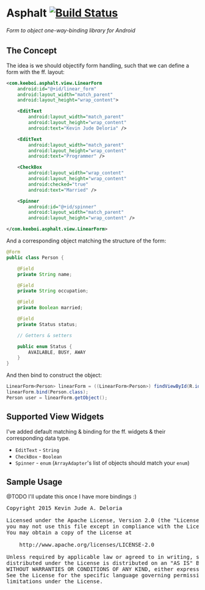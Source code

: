 # Asphalt [![Build Status](https://travis-ci.org/akiwarheit/asphalt.svg)](https://travis-ci.org/akiwarheit/asphalt)
###### Form to object one-way-binding library for Android

## The Concept

The idea is we should objectify form handling, such that we can define a form with the ff. layout:

```xml
<com.keeboi.asphalt.view.LinearForm
    android:id="@+id/linear_form"
    android:layout_width="match_parent"
    android:layout_height="wrap_content">

    <EditText
        android:layout_width="match_parent"
        android:layout_height="wrap_content"
        android:text="Kevin Jude Deloria" />

    <EditText
        android:layout_width="match_parent"
        android:layout_height="wrap_content"
        android:text="Programmer" />

    <CheckBox
        android:layout_width="wrap_content"
        android:layout_height="wrap_content"
        android:checked="true"
        android:text="Married" />

    <Spinner
        android:id="@+id/spinner"
        android:layout_width="match_parent"
        android:layout_height="wrap_content" />

</com.keeboi.asphalt.view.LinearForm>
```

And a corresponding object matching the structure of the form:

```java
@Form
public class Person {

    @Field
    private String name;

    @Field
    private String occupation;

    @Field
    private Boolean married;

    @Field
    private Status status;

    // Getters & setters

    public enum Status {
        AVAILABLE, BUSY, AWAY
    }
}
```

And then bind to construct the object:

```java
LinearForm<Person> linearForm = ((LinearForm<Person>) findViewById(R.id.linear_form));
linearForm.bind(Person.class);
Person user = linearForm.getObject();
```

## Supported View Widgets

I've added default matching & binding for the ff. widgets & their corresponding data type.

* `EditText` - `String`
* `CheckBox` - `Boolean`
* `Spinner` - `enum` (`ArrayAdapter`'s list of objects should match your `enum`)

## Sample Usage

@TODO I'll update this once I have more bindings :)

<pre>
Copyright 2015 Kevin Jude A. Deloria

Licensed under the Apache License, Version 2.0 (the "License");
you may not use this file except in compliance with the License.
You may obtain a copy of the License at

    http://www.apache.org/licenses/LICENSE-2.0

Unless required by applicable law or agreed to in writing, software
distributed under the License is distributed on an "AS IS" BASIS,
WITHOUT WARRANTIES OR CONDITIONS OF ANY KIND, either express or implied.
See the License for the specific language governing permissions and
limitations under the License.
</pre>
